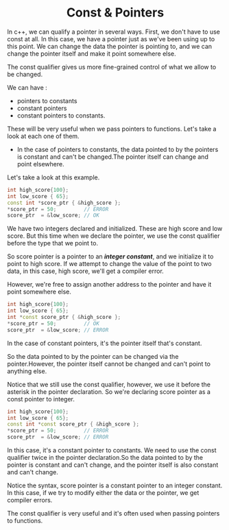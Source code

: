 #
<h1 align="center">Const & Pointers</h1>

In c++, we can qualify a pointer in several ways. First, we don't have to use const at all. In this case, we have a pointer just as we've been using up to this point. We can change the data the pointer is pointing to, and we can change the pointer itself and make it point somewhere else.

The const qualifier gives us more fine-grained control of what we allow to be changed.

We can have :
* pointers to constants 
* constant pointers 
* constant pointers to constants.

These will be very useful when we pass pointers to
functions. Let's take a look at each one of them.

* In the case of pointers to constants, the data pointed to by the pointers is constant and can't be changed.The pointer itself can change and point elsewhere.

Let's take a look at this example.
```cpp
int high_score{100};
int low_score { 65};
const int *score_ptr { &high_score };
*score_ptr = 50;         // ERROR
score_ptr  = &low_score; // OK
```
We have two integers declared and initialized. These are high score and low score. But this time when we declare the pointer, we use the const qualifier before the type that we point to.

So score pointer is a pointer to an ***integer constant***, and we initialize it to point to high score. If we attempt to change the value of the point to two data, in this case, high score, we'll get a compiler error.

However, we're free to assign another address to the pointer and have it point somewhere else.

```cpp
int high_score{100};
int low_score { 65};
int *const score_ptr { &high_score };
*score_ptr = 50;         // OK
score_ptr  = &low_score; // ERROR
```
In the case of constant pointers, it's the pointer itself that's constant.

So the data pointed to by the pointer can be changed via the pointer.However, the pointer itself cannot be changed and can't point to anything else.

Notice that we still use the const qualifier, however, we use it before the asterisk in the pointer declaration. So we're declaring score pointer as a const pointer to integer.

```cpp
int high_score{100};
int low_score { 65};
const int *const score_ptr { &high_score };
*score_ptr = 50;         // ERROR
score_ptr  = &low_score; // ERROR
```
In this case, it's a constant pointer to constants. We need to use the const qualifier twice in the pointer declaration.So the data pointed to by the pointer is constant and can't change, and the pointer itself is also constant and can't change.

Notice the syntax, score pointer is a constant pointer to an integer constant. In this case, if we try to modify either the data or the pointer, we get compiler errors.

The const qualifier is very useful and it's often used when passing pointers to functions.
